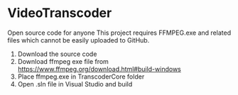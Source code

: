 # VideoTranscoder
Open source code for anyone
This project requires FFMPEG.exe and related files which cannot be easily uploaded to GitHub. 
1. Download the source code
2. Download ffmpeg exe file from https://www.ffmpeg.org/download.html#build-windows
3. Place ffmpeg.exe in TranscoderCore folder
4. Open .sln file in Visual Studio and build
